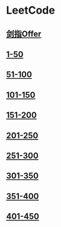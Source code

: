 # LeetCode
## [剑指Offer](https://github.com/WhCannon/LeetCode/tree/master/Offer/README.MD)
## [1-50](https://github.com/WhCannon/LeetCode/tree/master/q1/README.MD)
## [51-100](https://github.com/WhCannon/LeetCode/tree/master/q51/README.MD)
## [101-150](https://github.com/WhCannon/LeetCode/tree/master/q101/README.MD)
## [151-200](https://github.com/WhCannon/LeetCode/tree/master/q151/README.MD)
## [201-250](https://github.com/WhCannon/LeetCode/tree/master/q201/README.MD)
## [251-300](https://github.com/WhCannon/LeetCode/tree/master/q251/README.MD)
## [301-350](https://github.com/WhCannon/LeetCode/tree/master/q301/README.MD)
## [351-400](https://github.com/WhCannon/LeetCode/tree/master/q351/README.MD)
## [401-450](https://github.com/WhCannon/LeetCode/tree/master/q401/README.MD)

